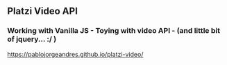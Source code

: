 ## Platzi Video API

### Working with Vanilla JS - Toying with video API - (and little bit of jquery... :/ )

https://pablojorgeandres.github.io/platzi-video/
